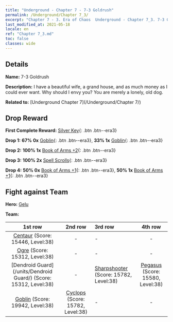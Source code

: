 ```yaml
---
title: "Underground - Chapter 7 - 7-3 Goldrush"
permalink: /Underground/Chapter 7_3/
excerpt: "Chapter 7 - 3. Era of Chaos  Underground - Chapter 7_3. 7-3 Goldrush"
last_modified_at: 2021-05-18
locale: en
ref: "Chapter 7_3.md"
toc: false
classes: wide
---
```


## Details

 **Name:** 7-3 Goldrush

 **Description:** I have a beautiful wife, a grand house, and as much money as I could ever want. Why should I envy you? You are merely a lonely, old dog.

 **Related to:** [Underground Chapter 7](/Underground/Chapter 7/)

## Drop Reward

 **First Complete Reward:** [Silver Key](/Items/con_693/){: .btn .btn--era3}

 **Drop 1:** **67% 0x** [Goblin](/Items/unt_217/){: .btn .btn--era3}, **33% 1x** [Goblin](/Items/unt_217/){: .btn .btn--era3}

 **Drop 2:** **100% 1x** [Book of Arms +2](/Items/mat_32/){: .btn .btn--era3}

 **Drop 3:** **100% 2x** [Spell Scrolls](/Items/con_694/){: .btn .btn--era3}

 **Drop 4:** **50% 0x** [Book of Arms +1](/Items/mat_25/){: .btn .btn--era3}, **50% 1x** [Book of Arms +1](/Items/mat_25/){: .btn .btn--era3}


## Fight against Team
 **Hero:** [Gelu](/heroes/Gelu/)

 **Team:**


  | 1st row | 2nd row | 3rd row | 4th row |
  |:----:|:----:|:----|:----:|
  | [Centaur](/units/Centaur/) (Score: 15446, Level:38)  | - | - | - |
  | [Ogre](/units/Ogre/) (Score: 15312, Level:38)  | - | - | - |
  | [Dendroid Guard](/units/Dendroid Guard/) (Score: 15312, Level:38)  | - | [Sharpshooter](/units/Sharpshooter/) (Score: 15782, Level:38)  | [Pegasus](/units/Pegasus/) (Score: 15580, Level:38)  |
  | [Goblin](/units/Goblin/) (Score: 19942, Level:38)  | [Cyclops](/units/Cyclops/) (Score: 15782, Level:38)  | - | - |


